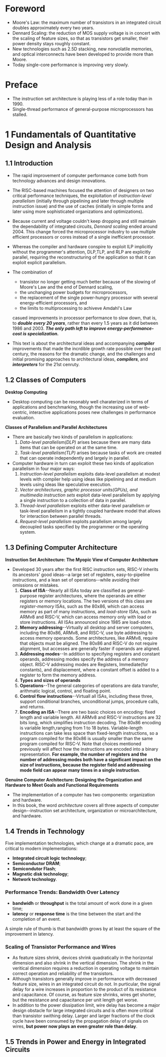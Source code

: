 # Foreword
- Moore's Law: the maximum number of transistors in an integrated circuit doubles approximately every two years.
- Dennard Scaling: the reduction of MOS supply voltage is in concert with the scaling of feature sizes, so that as transistors get smaller, their power density stays roughly constant.
- New technologies such as 2.5D stacking, new nonvolatile memories, and optical interconnects have been developed to provide more than Moore.
- Today single-core performance is improving very slowly.
# Preface
- The instruction set architecture is playing less of a role today than in 1990.
- Single-thread performance of general-purpose microprocessors has stalled.
# 1 Fundamentals of Quantitative Design and Analysis
## 1.1 Introduction
- The rapid improvement of computer performance come both from technology advances and design innovations.
- The RISC-based machines focused the attention of designers on two critical performance techniques, the exploitation of *instruction-level parallelism* (initially through pipelining and later through multiple instruction issue) and the use of caches (initially in simple forms and later using more sophisticated organizations and optimizations).
- Because current and voltage couldn't keep dropping and still maintain the dependability of integrated circuits, *Dennard scaling* ended around 2004. This change forced the microprocessor industry to use multiple efficient processors or cores instead of a single inefficient processor.
- Whereas the compiler and hardware conspire to exploit ILP implicitly without the programmer's attention, DLP,TLP, and RLP are explicitly parallel, requiring the reconstructuring of the application so that it can exploit explicit parallelism.
- The combination of
  - transistor no longer getting much better because of the slowing of Moore's Law and the end of Dennard scaling,
  - the unchanging power budgets for microprocessors,
  - the replacement of the single power-hungry processor with several energy-efficient processors, and
  - the limits to multiprocessing to achiveve Amdahl's Law
  
  casued improvements in processor performance to slow down, that is, to ***double every 20 years***, rather than every 1.5 years as it did between 1986 and 2003.
  ***The only path left to improve energy-performance-cost is specialization.***
- This text is about the architectural ideas and accompanying ***compiler*** improvements that made the incrdible growth rate possible over the past century, the reasons for the dramatic change, and the challenges and initial promising approaches to architectural ideas, ***compilers***, and ***interpreters*** for the 21st cenruty.
## 1.2 Classes of Computers
**Desktop Computing**
- Desktop computing can be resonably well charaterized in terms of applications and benchmarking, though the increasing use of web-centric, interactive applications poses new challenges in performance evaluation.

**Classes of Parallelism and Parallel Architectures**
- There are basically two kinds of parallelism in applications:
  1. *Data-level parallelism(DLP)* arises because there are many data items that can be operated on at the same time.
  2. *Task-level parallelism(TLP)* arises because tasks of work are created that can operate independently and largely in parallel.
- Computer hardware in turn can exploit these two kinds of application parallelism in four major ways:
  1. *Instruction-level parallelism* exploits data-level parallelism at modest levels with compiler help using ideas like pipelining and at medium levels using ideas like speculative execution.
  2. *Vector architectures, graphic processor units(GPUs), and multimedia instruction sets* exploit data-level parallelism by applying a single instruction to a collection of data in parallel.
  3. *Thread-level parallelism* exploits either data-level parallelism or task-level parallelism in a tightly coupled hardware model that allows for interaction between parallel threads.
  4. *Request-level parallelism* exploits parallelism among largely decoupled tasks specified by the programmer or the operating system.
## 1.3 Defining Computer Architecture  
**Instruction Set Architecture: The Myopic View of Computer Architecture**  
- Developed 30 years after the first RISC instruction sets, RISC-V inherits its ancestors' good ideas--a large set of registers, easy-to-pipeline instructions, and a lean set of operations--while avoiding their omissions or mistakes.
  1. **Class of ISA**--Nearly all ISAs today are classified as general-purpose register architectures, where the operands are either registers or memory locations. The two versions of this class are *register-memory* ISAs, such as the 80x86, which can access memory as part of many instructions, and *load-store* ISAs, such as ARMv8 and RISC-V, which can access memory only with load or store instructions. All ISAs announced since 1985 are load-store.
  2. **Memory addressing**--Virtually all desktop and server computers, including the 80x86, ARMv8, and RISC-V, use byte addressing to access memory operands. Some architectures, like ARMv8, require that objects must be aligned. The 80x86 and RISC-V do not require alignment, but accesses are generally faster if operands are aligned.
  3. **Addressing modes**--In addition to specifying registers and constant operands, addressing modes specify the address of a memory object. RISC-V addressing modes are Registers, Immediate(for constants), and displacement, where a constant offset is added to a register to form the memory address.
  4. **Types and sizes of operands**
  5. **Operations**--The general categories of operations are data transfer, arithmatic logical, control, and floating point.
  6. **Control flow instructions**--Virtuall all ISAs, including these three, support conditional branches, unconditional jumps, procedure calls, and returns. 
  7. **Encoding an ISA**--There are two basic choices on encoding: fixed length and variable length. All ARMv8 and RISC-V instructions are 32 bits long, which simplifies instruction decoding. The 80x86 encoding is variable length,ranging from 1 to 18 bytes. Variable-length instructions can take less space than fixed-length instructions, so a program compiled for the 80x86 is usually smaller than the same program compiled for RISC-V. Note that choices mentioned previously will affect how the instructions are encoded into a binary representation. **For example, the number of registers and the number of addressing modes both have a significant impact on the size of instructions, because the register field and addressing  mode field can appear many times in a single instruction**.  

**Genuine Computer Architecture: Designing the Organization and Hardware to Meet Goals and Functional Requirements**  
- The implementation of a computer has two components: organization and hardware.
- In this book, the word *architecture* covers all three aspects of computer design--instruction set architecture, organization or microarchitecture, and hardware.

## 1.4 Trends in Technology  
Five implementation technologies, which change at a dramatic pace, are critical to modern implementations:
- **Integrated circuit logic technology**;
- **Semiconductor DRAM**;
- **Semicondutor Flash**;
- **Magnetic disk technology**;
- **Network technology**.  
  
### Performance Trends: Bandwidth Over Latency
- **bandwidh** or **throughput** is the total amount of work done in a given time;
- **latency** or **response time** is the time between the start and the completion of an event.  
  
A simple rule of thumb is that bandwidth grows by at least the square of the improvement in latency.
### Scaling of Transistor Performance and Wires
- As feature sizes shrink, devices shrink quadratically in the horizontal dimension and also shrink in the vertical dimension. The shrink in the veritical dimension requires a reduction in operating voltage to maintain correct operation and reliability of the transistors.
- Although transistors generally improve in performance with decreased feature size, wires in an integrated circuit do not. In purticular, the signal delay for a wire increases in proportion to the product of its resistance and capacitance. Of course, as feature size shrinks, wires get shorter, but the resistance and capacitance per unit length get worse.
- In addition to the power dissipation limit, wire delay has become a major design obstacle for large integrated circuits and is often more critical than transistor swithing delay. Larger and larger fractions of the clock cycle have been consumed by the propagation delay of signals on wires, **but power now plays an even greater role than delay**.

## 1.5 Trends in Power and Energy in Integrated Circuits

